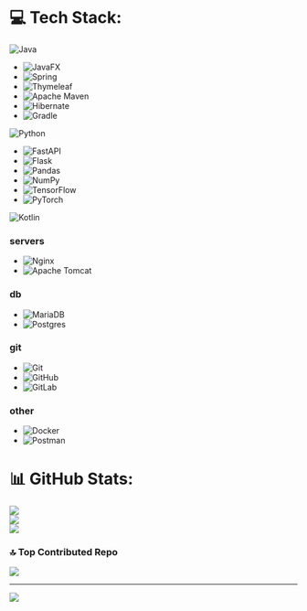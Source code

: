 # 💻 Tech Stack:
![Java](https://img.shields.io/badge/java-%23ED8B00.svg?style=for-the-badge&logo=openjdk&logoColor=white)   
- ![JavaFX](https://img.shields.io/badge/javafx-%23FF0000.svg?style=for-the-badge&logo=javafx&logoColor=white)
- ![Spring](https://img.shields.io/badge/spring-%236DB33F.svg?style=for-the-badge&logo=spring&logoColor=white)
- ![Thymeleaf](https://img.shields.io/badge/Thymeleaf-%23005C0F.svg?style=for-the-badge&logo=Thymeleaf&logoColor=white)
- ![Apache Maven](https://img.shields.io/badge/Apache%20Maven-C71A36?style=for-the-badge&logo=Apache%20Maven&logoColor=white)
- ![Hibernate](https://img.shields.io/badge/Hibernate-59666C?style=for-the-badge&logo=Hibernate&logoColor=white)
- ![Gradle](https://img.shields.io/badge/Gradle-02303A.svg?style=for-the-badge&logo=Gradle&logoColor=white)   

![Python](https://img.shields.io/badge/python-3670A0?style=for-the-badge&logo=python&logoColor=ffdd54)
- ![FastAPI](https://img.shields.io/badge/FastAPI-005571?style=for-the-badge&logo=fastapi)
- ![Flask](https://img.shields.io/badge/flask-%23000.svg?style=for-the-badge&logo=flask&logoColor=white)
- ![Pandas](https://img.shields.io/badge/pandas-%23150458.svg?style=for-the-badge&logo=pandas&logoColor=white)
- ![NumPy](https://img.shields.io/badge/numpy-%23013243.svg?style=for-the-badge&logo=numpy&logoColor=white)
- ![TensorFlow](https://img.shields.io/badge/TensorFlow-%23FF6F00.svg?style=for-the-badge&logo=TensorFlow&logoColor=white)
- ![PyTorch](https://img.shields.io/badge/PyTorch-%23EE4C2C.svg?style=for-the-badge&logo=PyTorch&logoColor=white)

![Kotlin](https://img.shields.io/badge/kotlin-%237F52FF.svg?style=for-the-badge&logo=kotlin&logoColor=white)   

### servers
- ![Nginx](https://img.shields.io/badge/nginx-%23009639.svg?style=for-the-badge&logo=nginx&logoColor=white)
- ![Apache Tomcat](https://img.shields.io/badge/apache%20tomcat-%23F8DC75.svg?style=for-the-badge&logo=apache-tomcat&logoColor=black)

### db
- ![MariaDB](https://img.shields.io/badge/MariaDB-003545?style=for-the-badge&logo=mariadb&logoColor=white)
- ![Postgres](https://img.shields.io/badge/postgres-%23316192.svg?style=for-the-badge&logo=postgresql&logoColor=white)      

### git
- ![Git](https://img.shields.io/badge/git-%23F05033.svg?style=for-the-badge&logo=git&logoColor=white)
- ![GitHub](https://img.shields.io/badge/github-%23121011.svg?style=for-the-badge&logo=github&logoColor=white)
- ![GitLab](https://img.shields.io/badge/gitlab-%23181717.svg?style=for-the-badge&logo=gitlab&logoColor=white)   

### other
- ![Docker](https://img.shields.io/badge/docker-%230db7ed.svg?style=for-the-badge&logo=docker&logoColor=white)
- ![Postman](https://img.shields.io/badge/Postman-FF6C37?style=for-the-badge&logo=postman&logoColor=white)

# 📊 GitHub Stats:
![](https://github-readme-stats.vercel.app/api?username=qqweweqewe&theme=github_dark_dimmed&hide_border=true&include_all_commits=true&count_private=true)<br/>
![](https://github-readme-streak-stats.herokuapp.com/?user=qqweweqewe&theme=github_dark_dimmed&hide_border=true)<br/>
![](https://github-readme-stats.vercel.app/api/top-langs/?username=qqweweqewe&theme=github_dark_dimmed&hide_border=true&include_all_commits=true&count_private=true&layout=compact)

### 🔝 Top Contributed Repo
![](https://github-contributor-stats.vercel.app/api?username=qqweweqewe&limit=5&theme=github_dark_dimmed&combine_all_yearly_contributions=true)

---
[![](https://visitcount.itsvg.in/api?id=qqweweqewe&icon=2&color=6)](https://visitcount.itsvg.in)

<!-- Proudly created with GPRM ( https://gprm.itsvg.in ) -->
